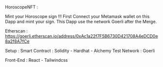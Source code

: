 HoroscopeNFT :

Mint your Horoscope sign !!! 
First Connect your Metamask wallet on this Dapp and mint your sign.
This Dapp use the network Goerli after the Merge. <br/>

Etherscan : https://goerli.etherscan.io/address/0xAc1a22f7F5B6730D421708A4eDCD0e8a2f8A7fCe

Setup :
  Smart Contract : Solidity - Hardhat - Alchemy
  Test Network : Goerli
  
  Front-End : React - Tailwindcss
  
